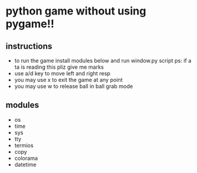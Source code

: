 # python game without using pygame!!
## instructions
- to run the game install modules below and run window.py script ps: if a ta is reading this pliz give me marks 
- use a/d key to move left and right resp
- you may use x to exit the game at any point
- you may use w to release ball in ball grab mode
## modules
- os
- time
- sys
- tty
- termios
- copy
- colorama
- datetime
